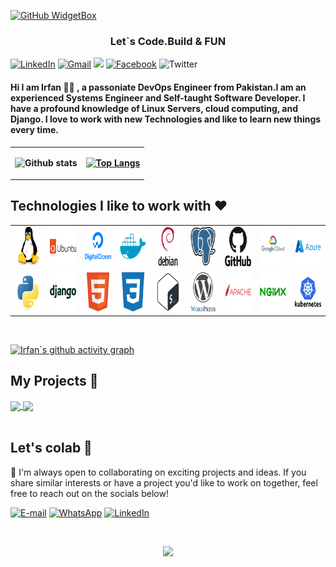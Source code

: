 
[![GitHub WidgetBox](https://github-widgetbox.vercel.app/api/profile?username=irfanaslam-me&data=followers,repositories,commits&theme=viridescent)](https://github.com/irfanaslam-me)
<h3 align ="center"> <strong> Let`s Code.Build & FUN </strong> </h3> 



[![LinkedIn](https://img.shields.io/badge/linkedin-%230077B5.svg?style=for-the-badge&logo=linkedin&logoColor=white)](https://www.linkedin.com/in/irfanaslam-me/)
[![Gmail](https://img.shields.io/badge/%20-Send%20Mail-black?color=14171A&labelColor=ef5350&logo=gmail&logoColor=ffffff&style=for-the-badge)](mailto:engr.irfan641@gmail.com)
![](https://komarev.com/ghpvc/?username=irfanaslam-me&color=brightgreen&style=for-the-badge)
[![Facebook](https://img.shields.io/badge/Facebook-%231877F2.svg?style=for-the-badge&logo=Facebook&logoColor=white)](https://facebook.com/irfanaslam.me)
![Twitter](https://img.shields.io/badge/Twitter-%231DA1F2.svg?style=for-the-badge&logo=Twitter&logoColor=white)

<h4>Hi I am Irfan 💇‍♂️ , a passoniate DevOps Engineer from Pakistan.I am an experienced Systems Engineer and Self-taught Software Developer. I have a profound knowledge of Linux Servers, cloud computing, and Django. I love to work with new Technologies and like to learn new things every time.<h4>

 <table align="center" width="100%" height="100%" >
   <tr>
     <td> 

![Github stats](https://github-readme-stats.vercel.app/api?username=irfanaslam-me&theme=radical&show_icons=true&count_private=true&hide=issues) </td>
     <td> [![Top Langs](https://github-readme-stats.vercel.app/api/top-langs/?username=irfanaslam-me&theme=radical&layout=compact)](https://github.com/irfanaslam-me) </td>
   </tr>
  </table>
  



  
<h2> Technologies I like to work with ❤️</h2>
 <table width="100% height="100%" align="center">
   <tr>
      <td>
        <img alt="linux" height=64px src="https://github.com/devicons/devicon/blob/master/icons/linux/linux-original.svg">
     </td>
     <td>
      <img alt="Ubuntu" height=64px src="https://github.com/devicons/devicon/blob/master/icons/ubuntu/ubuntu-original-wordmark.svg">
     </td>
          <td align="center">
       <img alt="Digital Ocean" height=64px src= "https://github.com/devicons/devicon/blob/master/icons/digitalocean/digitalocean-original-wordmark.svg">
     </td>
    <td align="center">
       <img alt="docker" height=64px src="https://github.com/devicons/devicon/blob/master/icons/docker/docker-plain.svg">
     </td> 
          <td align="center">
       <img alt="Debian" height=64px src="https://github.com/devicons/devicon/blob/master/icons/debian/debian-original-wordmark.svg">
     </td> 
     <td align="center">
      <img alt="psql" height=64px src="https://github.com/devicons/devicon/blob/master/icons/postgresql/postgresql-original.svg">
    </td>
     <td align="center">
       <img alt="github actions" height=64px src= "https://github.com/devicons/devicon/blob/master/icons/github/github-original-wordmark.svg">
     </td>
     <td align="center">
       <img alt="google cloud" height=64px src="https://github.com/devicons/devicon/blob/master/icons/googlecloud/googlecloud-original-wordmark.svg">
     </td> 
      <td align="center">
       <img alt="Azure Cloud" height=64px src="https://github.com/devicons/devicon/blob/master/icons/azure/azure-original-wordmark.svg">
     </td> 
   </tr>
   <tr>
          <td align="center">
       <img alt="Python" height=64px src="https://raw.githubusercontent.com/devicons/devicon/master/icons/python/python-original.svg">
     </td> 
     <td align="center">
       <img alt="Django" height=64px src="https://github.com/devicons/devicon/blob/master/icons/django/django-plain-wordmark.svg">
     </td>
        <td align="center">
       <img alt="html" height=64px src="https://github.com/devicons/devicon/blob/master/icons/html5/html5-original.svg">
     </td>
    <td align="center">
       <img alt="css" height=64px src="https://github.com/devicons/devicon/blob/master/icons/css3/css3-plain.svg">
     </td>   
    <td align="center">
       <img alt="bash" height=64px src="https://github.com/devicons/devicon/blob/master/icons/bash/bash-original.svg">
     </td> 
       <td align="center">
       <img alt="wordpress" height=64px src="https://github.com/devicons/devicon/blob/master/icons/wordpress/wordpress-original.svg">
     </td> 
       <td align="center">
       <img alt="Apache" height=64px src="https://github.com/devicons/devicon/blob/master/icons/apache/apache-original-wordmark.svg">
     </td>  
    <td align="center">
       <img alt="nginx" height=64px src="https://github.com/devicons/devicon/blob/master/icons/nginx/nginx-original.svg">
     </td> 
     <td align="center">
       <img alt="kubernetes" height=64px src="https://github.com/devicons/devicon/blob/master/icons/kubernetes/kubernetes-original-wordmark.svg">
     </td> 
   </tr>

 </table>
 
<br>




[![Irfan`s github activity graph](https://github-readme-activity-graph.vercel.app/graph?username=irfanaslam-me&theme=github-compact)](https://github.com/irfanaslam-me/github-readme-activity-graph)


 
 
<h2> My Projects 📁</h2>
<a href="https://github.com/irfanaslam-me/linux-zero-to-hero">
  <img align="center" src="https://github-readme-stats.vercel.app/api/pin/?username=irfanaslam-me&theme=react&repo=linux-zero-to-hero" />
</a>
<a href="https://github.com/irfanaslam-me/Linux-Scripts">
  <img align="center" src="https://github-readme-stats.vercel.app/api/pin/?username=irfanaslam-me&theme=react&repo=Linux-Scripts" />
</a>


<br>
<br>

## Let's colab 🚀

🌟 I'm always open to collaborating on exciting projects and ideas. If you share similar interests or have a project you'd like to work on together, feel free to reach out on the socials below!

<p>
  <a href="mailto:engr.irfan641@gmail.com" target="_blank"><img alt="E-mail" src="https://img.shields.io/badge/-Gmail-ea4335?style=flat-square&logo=Gmail&logoColor=white" /></a>
  <a href="wa.me/923457023915" target="_blank"><img alt="WhatsApp" src="https://img.shields.io/badge/-WhatsApp-42e35f?style=flat-square&logo=whatsapp&logoColor=white" /></a>
  <a href="https://linkedin.com/in/irfanaslam-me" target="_blank"><img alt="LinkedIn" src="https://img.shields.io/badge/-LinkedIn-007ACC?style=flat-square&logo=linkedin&logoColor=white" />
</p>


<br>

 <p align="center">
  <img src="https://capsule-render.vercel.app/api?type=waving&color=gradient&height=80&section=footer"/>
</p>

